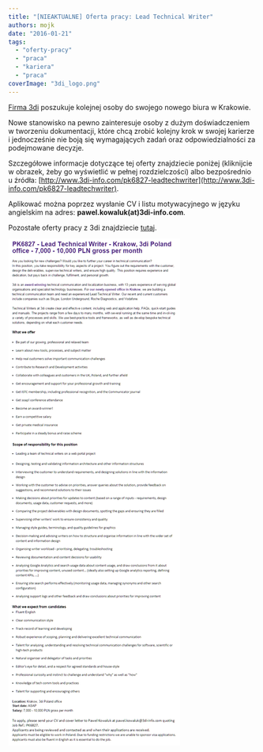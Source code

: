 ```yaml
---
title: "[NIEAKTUALNE] Oferta pracy: Lead Technical Writer"
authors: mojk
date: "2016-01-21"
tags:
  - "oferty-pracy"
  - "praca"
  - "kariera"
  - "praca"
coverImage: "3di_logo.png"
---
```


[Firma 3di](http://www.3di-info.com/) poszukuje kolejnej osoby do swojego nowego
biura w Krakowie.

Nowe stanowisko na pewno zainteresuje osoby z dużym doświadczeniem w tworzeniu
dokumentacji, które chcą zrobić kolejny krok w swojej karierze i jednocześnie
nie boją się wymagających zadań oraz odpowiedzialności za podejmowane decyzje.

Szczegółowe informacje dotyczące tej oferty znajdziecie poniżej (kliknijcie w
obrazek, żeby go wyświetlić w pełnej rozdzielczości) albo bezpośrednio u źródła:
[http://www.3di-info.com/pk6827-leadtechwriter](http://www.3di-info.com/pk6827-leadtechwriter).

Aplikować można poprzez wysłanie CV i listu motywacyjnego w języku angielskim na
adres: **pawel.kowaluk(at)3di-info.com**.

Pozostałe oferty pracy z 3di znajdziecie
[tutaj](http://techwriter.pl/oferty-pracy-technical-writer-senior-technical-writer-project-manager/).

[![leadtechwriter_3di](images/leadtechwriter_3di.png)](http://techwriter.pl/wp-content/uploads/2016/01/leadtechwriter_3di.png)
